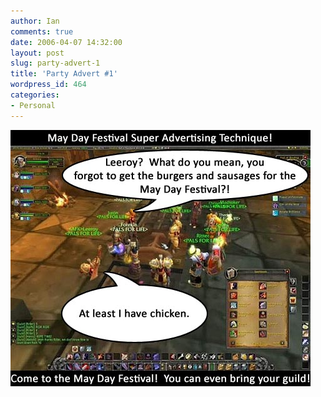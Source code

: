 ```yaml
---
author: Ian
comments: true
date: 2006-04-07 14:32:00
layout: post
slug: party-advert-1
title: 'Party Advert #1'
wordpress_id: 464
categories:
- Personal
---
```


<img src="/blog/2006/bday-ad-leeroy.jpg"/>
